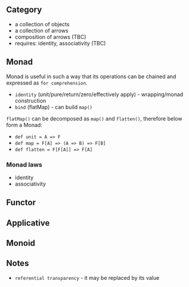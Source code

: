 ## Category
* a collection of objects
* a collection of arrows
* composition of arrows (TBC)
* requires: identity, associativity (TBC)

## Monad
Monad is useful in such a way that its operations can be chained and expressed as `for comprehension`.
* `identity` (unit/pure/return/zero/effectively apply) - wrapping/monad construction
* `bind` (flatMap) - can build `map()`

`flatMap()` can be decomposed as `map()` and `flatten()`, therefore below form a Monad:
* `def unit = A => F`
* `def map = F[A] => (A => B) => F[B]`
* `def flatten = F[F[A]] => F[A]`

### Monad laws
* identity
* associativity

## Functor

## Applicative

## Monoid

## Notes
* `referential transparency` - it may be replaced by its value